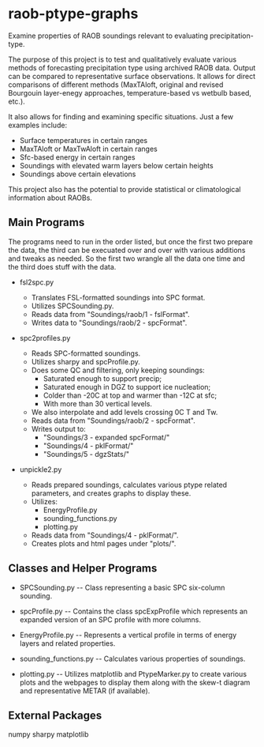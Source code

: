 # raob-ptype-graphs
Examine properties of RAOB soundings relevant to evaluating precipitation-type.

The purpose of this project is to test and qualitatively evaluate various methods of forecasting precipitation type using archived RAOB data.  Output can be compared to representative surface observations.  It allows for direct comparisons of different methods (MaxTAloft, original and revised Bourgouin layer-enegy approaches, temperature-based vs wetbulb based, etc.).  

It also allows for finding and examining specific situations.  Just a few examples include:
* Surface temperatures in certain ranges
* MaxTAloft or MaxTwAloft in certain ranges
* Sfc-based energy in certain ranges
* Soundings with elevated warm layers below certain heights
* Soundings above certain elevations

This project also has the potential to provide statistical or climatological information about RAOBs.

Main Programs
-------------
The programs need to run in the order listed, but once the first two prepare the data, the third can be execuated over and over with various additions and tweaks as needed.  So the first two wrangle all the data one time and the third does stuff with the data.

* fsl2spc.py         
  * Translates FSL-formatted soundings into SPC format.
  * Utilizes SPCSounding.py.
  * Reads data from "Soundings/raob/1 - fslFormat".
  * Writes data to "Soundings/raob/2 - spcFormat".
                
* spc2profiles.py
  * Reads SPC-formatted soundings.
  * Utilizes sharpy and spcProfile.py.
  * Does some QC and filtering, only keeping soundings:
    * Saturated enough to support precip;
    * Saturated enough in DGZ to support ice nucleation;
    * Colder than -20C at top and warmer than -12C at sfc;
    * With more than 30 vertical levels.
  * We also interpolate and add levels crossing 0C T and Tw.
  * Reads data from "Soundings/raob/2 - spcFormat".
  * Writes output to:
    * "Soundings/3 - expanded spcFormat/"
    * "Soundings/4 - pklFormat/"
    * "Soundings/5 - dgzStats/"

* unpickle2.py
  * Reads prepared soundings, calculates various ptype related parameters, and creates graphs to display these.
  * Utilizes:
    * EnergyProfile.py
    * sounding_functions.py
    * plotting.py
  * Reads data from "Soundings/4 - pklFormat/".
  * Creates plots and html pages under "plots/".

Classes and Helper Programs
---------------------------
* SPCSounding.py -- Class representing a basic SPC six-column sounding.

* spcProfile.py -- Contains the class spcExpProfile which represents an expanded version of an SPC profile with more columns.

* EnergyProfile.py -- Represents a vertical profile in terms of energy layers and related properties. 

* sounding_functions.py -- Calculates various properties of soundings.

* plotting.py -- Utilizes matplotlib and PtypeMarker.py to create various plots and the webpages to display them along with the skew-t diagram and representative METAR (if available).
                    
External Packages
-----------------
numpy
sharpy
matplotlib

